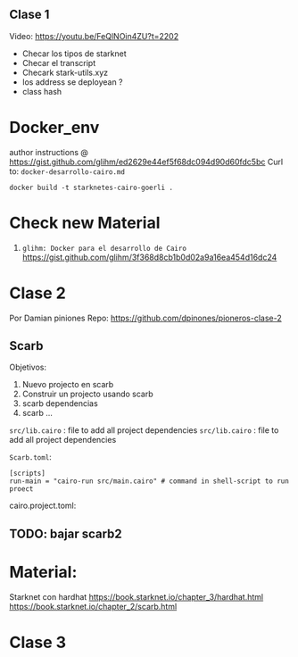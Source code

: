 

## Clase 1
Video: https://youtu.be/FeQlNOin4ZU?t=2202

* Checar los tipos de starknet
* Checar el transcript
* Checark stark-utils.xyz
* los address se deployean ?
* class hash


# Docker_env
author instructions @ https://gist.github.com/glihm/ed2629e44ef5f68dc094d90d60fdc5bc
Curl to: `docker-desarrollo-cairo.md`

`docker build -t starknetes-cairo-goerli .`

# Check new Material

1. `glihm: Docker para el desarrollo de Cairo`
https://gist.github.com/glihm/3f368d8cb1b0d02a9a16ea454d16dc24

# Clase 2
Por Damian piniones
Repo: https://github.com/dpinones/pioneros-clase-2

## Scarb
Objetivos:
1. Nuevo projecto en scarb
2. Construir un projecto usando scarb
3. scarb dependencias
4. scarb ...

`src/lib.cairo` : file to add all project dependencies
`src/lib.cairo` : file to add all project dependencies


`Scarb.toml`:

```
[scripts]
run-main = "cairo-run src/main.cairo" # command in shell-script to run proect
```

cairo.project.toml:

## TODO: bajar scarb2

# Material:
Starknet con hardhat
https://book.starknet.io/chapter_3/hardhat.html
https://book.starknet.io/chapter_2/scarb.html


# Clase 3

